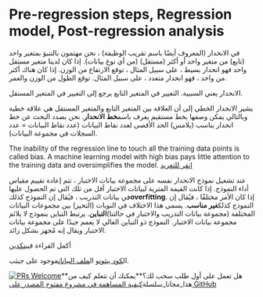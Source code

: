 # Pre-regression steps, Regression model, Post-regression analysis

في الانحدار (المعروف أيضًا باسم تقريب الوظيفة) ، نحن مهتمون بالتنبؤ بمتغير واحد (تابع) من متغير واحد أو أكثر (مستقل) (من أي نوع بيانات). إذا كان لدينا متغير مستقل واحد فهو انحدار بسيط ، على سبيل المثال ، توقع الارتفاع من الوزن. إذا كان هناك أكثر من واحد ، فهو انحدار متعدد ، على سبيل المثال. توقع الطول من الوزن والعمر.

الانحدار يعني السببية. التغيير في المتغير التابع يرجع إلى التغيير في المتغير المستقل.

يشير الانحدار الخطي إلى أن العلاقة بين المتغير التابع والمتغير المستقل هي علاقة خطية وبالتالي يمكن وصفها بخط مستقيم يعرف باسم**خط الانحدار**. نحن بصدد البحث عن خط انحدار يناسب (يلامس) الحد الأقصى لعدد نقاط البيانات (عدد نقاط البيانات = عدد السجلات في مجموعة البيانات).

The inability of the regression line to touch all the training data points is called bias. A machine learning model with high bias pays little attention to the training data and oversimplifies the model. [انقر للتغريد](https://clicktotweet.com/6Rcfz)

عند تشغيل نموذج الانحدار نفسه على مجموعة بيانات الاختبار ، تتم إعادة تقييم مقياس أداء النموذج. إذا كانت القيمة المترية لبيانات الاختبار أقل من تلك التي تم الحصول عليها في بيانات التدريب ، فيُقال إن النموذج كذلك**overfitting**. إذا كان الأمر مختلفًا ، فيُقال إن النموذج كذلك**غير مناسب**. يسمى هذا الاختلاف في النوبات (التحيز) بين مجموعات البيانات المختلفة (مجموعة بيانات التدريب والاختبار في حالتنا)**التباين**. يرتبط التباين بنموذج لا يلائم مجموعة بيانات الاختبار. النموذج ذو التباين العالي لا يعمم جيدًا على مجموعة بيانات الاختبار ويقال إنه مُجهز بشكل زائد.

أكمل القراءة في[ينكدين](https://www.linkedin.com/pulse/simple-linear-regression-overview-nitin-malik/)

ال[كود بيثون](https://github.com/drnitinmalik/simple-linear-regression/blob/main/predict-GPA-from-SAT.py)و ال[ملف البيانات](https://github.com/drnitinmalik/simple-linear-regression/blob/main/SAT-GPA.csv)موجود على جيثب.

[![PRs Welcome](https://img.shields.io/badge/PRs-welcome-brightgreen.svg?style=flat-square)](https://makeapullrequest.com)**هل تعمل على أول طلب سحب لك؟**يمكنك أن تتعلم كيف من هذا_مجانا_سلسلة[كيفية المساهمة في مشروع مفتوح المصدر على GitHub](https://kcd.im/pull-request)
